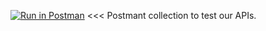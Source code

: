 [![Run in Postman](https://run.pstmn.io/button.svg)](https://app.getpostman.com/run-collection/30955958aea77c3f157a)
<<< Postmant collection to test our APIs.
